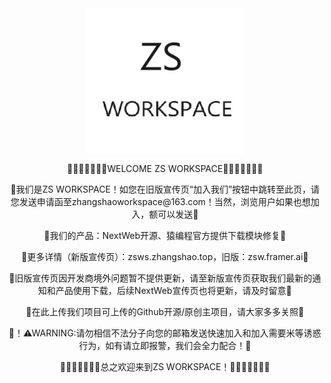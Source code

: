 <div class="container" align="center">
  <img src="img/logo.jpg" style="display: block; margin-left: auto; margin-right: auto; width: 50%">
  <p>🎉🎉🎉🎉🎉🎉🎉WELCOME ZS WORKSPACE🎉🎉🎉🎉🎉🎉🎉</p>
  <p>🌹我们是ZS WORKSPACE！如您在旧版宣传页“加入我们”按钮中跳转至此页，请您发送申请函至zhangshaoworkspace@163.com！当然，浏览用户如果也想加入，额可以发送🌹</p>
  <p>🌹我们的产品：NextWeb开源、猿编程官方提供下载模块修复🌹</p>
  <p>🌹更多详情（新版宣传页）：zsws.zhangshao.top，旧版：zsw.framer.ai🌹</p>
  <p>🌹旧版宣传页因开发商境外问题暂不提供更新，请至新版宣传页获取我们最新的通知和产品使用下载，后续NextWeb宣传页也将更新，请及时留意🌹</p>
  <p>🌹在此上传我们项目可上传的Github开源/原创主项目，请大家多多关照🌹</p>
  <p>🌹！⚠WARNING:请勿相信不法分子向您的邮箱发送快速加入和加入需要米等诱惑行为，如有请立即报警，我们会全力配合！🌹</p>
  <p>🎉🎉🎉🎉🎉🎉🎉总之欢迎来到ZS WORKSPACE！🎉🎉🎉🎉🎉🎉🎉</p>
</div>
